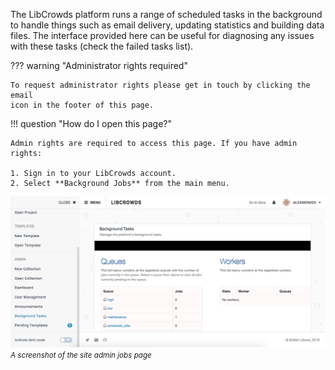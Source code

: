 The LibCrowds platform runs a range of scheduled tasks in the background to
handle things such as email delivery, updating statistics and building data
files. The interface provided here can be useful for diagnosing any issues
with these tasks (check the failed tasks list).

??? warning "Administrator rights required"

    To request administrator rights please get in touch by clicking the email
    icon in the footer of this page.

!!! question "How do I open this page?"

    Admin rights are required to access this page. If you have admin rights:

    1. Sign in to your LibCrowds account.
    2. Select **Background Jobs** from the main menu.

![A screenshot of the site admin jobs page](/assets/img/site/jobs.png?raw=true)
<br><small>*A screenshot of the site admin jobs page*</small>
